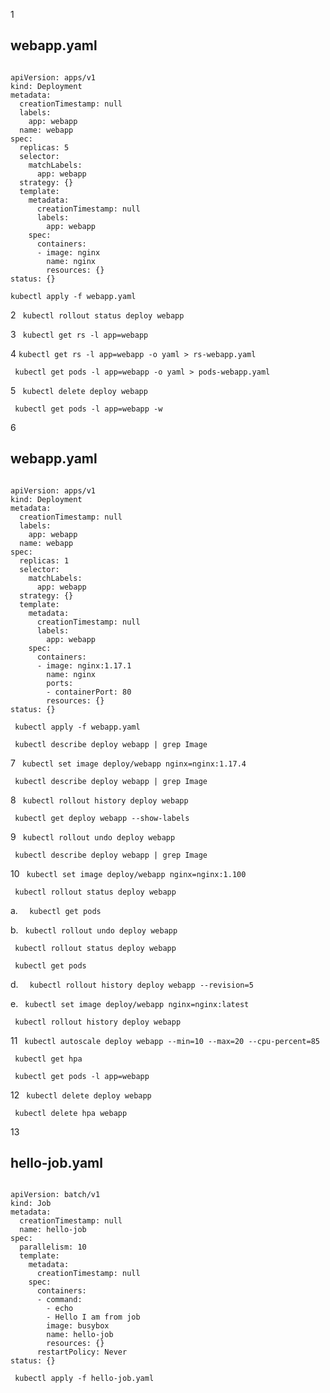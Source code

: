 1
## webapp.yaml


```

apiVersion: apps/v1
kind: Deployment
metadata:
  creationTimestamp: null
  labels:
    app: webapp
  name: webapp
spec:
  replicas: 5
  selector:
    matchLabels:
      app: webapp
  strategy: {}
  template:
    metadata:
      creationTimestamp: null
      labels:
        app: webapp
    spec:
      containers:
      - image: nginx
        name: nginx
        resources: {}
status: {}

```

``` kubectl apply -f webapp.yaml  ```

2  ```  kubectl rollout status deploy webapp  ```

3  ```  kubectl get rs -l app=webapp  ```

4  ``` kubectl get rs -l app=webapp -o yaml > rs-webapp.yaml  ```

```  kubectl get pods -l app=webapp -o yaml > pods-webapp.yaml  ```

5  ```  kubectl delete deploy webapp  ```

```  kubectl get pods -l app=webapp -w  ```

6
## webapp.yaml

```

apiVersion: apps/v1
kind: Deployment
metadata:
  creationTimestamp: null
  labels:
    app: webapp
  name: webapp
spec:
  replicas: 1
  selector:
    matchLabels:
      app: webapp
  strategy: {}
  template:
    metadata:
      creationTimestamp: null
      labels:
        app: webapp
    spec:
      containers:
      - image: nginx:1.17.1
        name: nginx
        ports:
        - containerPort: 80        
        resources: {}
status: {}

```

```  kubectl apply -f webapp.yaml  ```

```  kubectl describe deploy webapp | grep Image  ```

7  ```  kubectl set image deploy/webapp nginx=nginx:1.17.4  ```

```  kubectl describe deploy webapp | grep Image  ```

8  ```  kubectl rollout history deploy webapp  ```

```  kubectl get deploy webapp --show-labels  ```

9  ```  kubectl rollout undo deploy webapp  ```

```  kubectl describe deploy webapp | grep Image  ```

10  ```  kubectl set image deploy/webapp nginx=nginx:1.100  ```

```  kubectl rollout status deploy webapp  ```

a.  ```   kubectl get pods  ```

b.  ```  kubectl rollout undo deploy webapp  ```

```  kubectl rollout status deploy webapp  ```

```  kubectl get pods  ```

d.  ```   kubectl rollout history deploy webapp --revision=5  ```

e.  ```  kubectl set image deploy/webapp nginx=nginx:latest  ```

```  kubectl rollout history deploy webapp  ```

11  ```  kubectl autoscale deploy webapp --min=10 --max=20 --cpu-percent=85  ```

```  kubectl get hpa  ```

```  kubectl get pods -l app=webapp  ```

12  ```  kubectl delete deploy webapp  ```

```  kubectl delete hpa webapp  ```

13
## hello-job.yaml

```

apiVersion: batch/v1
kind: Job
metadata:
  creationTimestamp: null
  name: hello-job
spec:
  parallelism: 10      
  template:
    metadata:
      creationTimestamp: null
    spec:
      containers:
      - command:
        - echo
        - Hello I am from job
        image: busybox
        name: hello-job
        resources: {}
      restartPolicy: Never
status: {}

```

```  kubectl apply -f hello-job.yaml  ```

